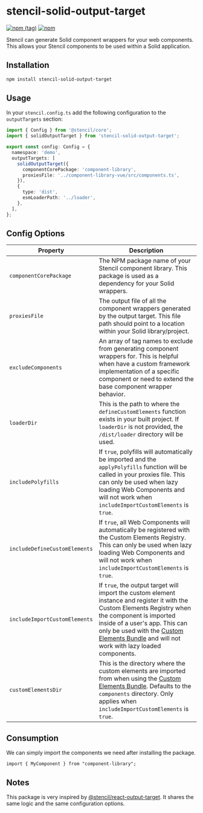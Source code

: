 # stencil-solid-output-target

[![npm (tag)](https://img.shields.io/npm/v/stencil-solid-output-target/latest)](https://www.npmjs.com/package/stencil-solid-output-target) [![npm](https://img.shields.io/npm/dw/stencil-solid-output-target)](https://www.npmjs.com/package/stencil-solid-output-target) 

Stencil can generate Solid component wrappers for your web components. This allows your Stencil components to be used within a Solid application.

## Installation

```bash
npm install stencil-solid-output-target
```

## Usage

In your `stencil.config.ts` add the following configuration to the `outputTargets` section:

```ts
import { Config } from '@stencil/core';
import { solidOutputTarget } from 'stencil-solid-output-target';

export const config: Config = {
  namespace: 'demo',
  outputTargets: [
    solidOutputTarget({
      componentCorePackage: 'component-library',
      proxiesFile: '../component-library-vue/src/components.ts',
    }),
    {
      type: 'dist',
      esmLoaderPath: '../loader',
    },
  ],
};
```

## Config Options

| Property                      | Description                                                                                                                                                                                                                                                                                                                      |
|-------------------------------|----------------------------------------------------------------------------------------------------------------------------------------------------------------------------------------------------------------------------------------------------------------------------------------------------------------------------------|
| `componentCorePackage`        | The NPM package name of your Stencil component library. This package is used as a dependency for your Solid wrappers.                                                                                                                                                                                                            |
| `proxiesFile`                 | The output file of all the component wrappers generated by the output target. This file path should point to a location within your Solid library/project.                                                                                                                                                                       |
| `excludeComponents`           | An array of tag names to exclude from generating component wrappers for. This is helpful when have a custom framework implementation of a specific component or need to extend the base component wrapper behavior.                                                                                                              |
| `loaderDir`                   | This is the path to where the `defineCustomElements` function exists in your built project. If `loaderDir` is not provided, the `/dist/loader` directory will be used.                                                                                                                                                           |
| `includePolyfills`            | If `true`, polyfills will automatically be imported and the `applyPolyfills` function will be called in your proxies file. This can only be used when lazy loading Web Components and will not work when `includeImportCustomElements` is `true`.                                                                                |
| `includeDefineCustomElements` | If `true`, all Web Components will automatically be registered with the Custom Elements Registry. This can only be used when lazy loading Web Components and will not work when `includeImportCustomElements` is `true`.                                                                                                         |
| `includeImportCustomElements` | If `true`, the output target will import the custom element instance and register it with the Custom Elements Registry when the component is imported inside of a user's app. This can only be used with the [Custom Elements Bundle](https://stenciljs.com/docs/custom-elements) and will not work with lazy loaded components. |
| `customElementsDir`           | This is the directory where the custom elements are imported from when using the [Custom Elements Bundle](https://stenciljs.com/docs/custom-elements). Defaults to the `components` directory. Only applies when `includeImportCustomElements` is `true`.                                                                        |

## Consumption

We can simply import the components we need after installing the package.

```tsx
import { MyComponent } from "component-library";
```

## Notes

This package is very inspired by [@stencil/react-output-target](https://github.com/ionic-team/stencil-ds-output-targets/tree/main/packages/react-output-target). It shares the same logic and the same configuration options.
